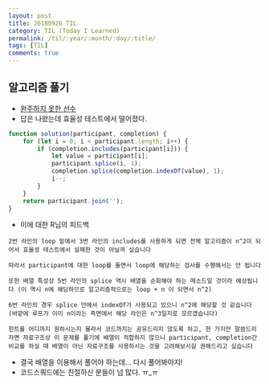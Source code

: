 ```yaml
---
layout: post
title: 20180926 TIL
category: TIL (Today I Learned)
permalink: /til/:year/:month/:day/:title/
tags: [TIL]
comments: true
---
```

## 알고리즘 풀기
- [완주하지 못한 선수](https://gist.github.com/developersoom/981929e040b38185f126a46289e67f72)
- 답은 나왔는데 효율성 테스트에서 떨어졌다. 

```javascript
function solution(participant, completion) {
    for (let i = 0; i < participant.length; i++) {
        if (completion.includes(participant[i])) {
            let value = participant[i];
            participant.splice(i, 1);
            completion.splice(completion.indexOf(value), 1);
            i--;
        }
    }
    return participant.join('');
}
```

- 이에 대한 R님의 피드백

```text
2번 라인의 loop 밑에서 3번 라인의 includes를 사용하게 되면 전체 알고리즘이 n^2이 되어서 효율성 테스트에서 실패한 것이 아닐까 싶습니다

따라서 participant에 대한 loop를 돌면서 loop에 해당하는 검사를 수행해서는 안 됩니다

또한 배열 특성상 5번 라인의 splice 역시 배열을 순회해야 하는 메소드일 것이라 예상됩니다 (이 역시 n에 해당하므로 알고리즘적으로는 loop + n 이 되면서 n^2)

6번 라인의 경우 splice 안에서 indexOf가 사용되고 있으니 n^2에 해당할 것 같습니다 (바깥에 루프가 이미 n이라는 측면에서 해당 라인은 n^3일지로 모르겠습니다)

힌트를 어디까지 원하시는지 몰라서 코드까지는 공유드리지 않도록 하고, 한 가지만 말씀드리자면 자료구조상 이 문제를 풀기에 배열이 적합하지 않으니 participant, completion간 비교를 하실 때 배열이 아닌 자료구조를 사용하시는 것을 고려해보시길 권해드리고 싶습니다
```

- 결국 배열을 이용해서 풀어야 하는데... 다시 풀어봐야지! 
- 코드스쿼드에는 친절하신 분들이 넘 많다. ㅠ_ㅠ

